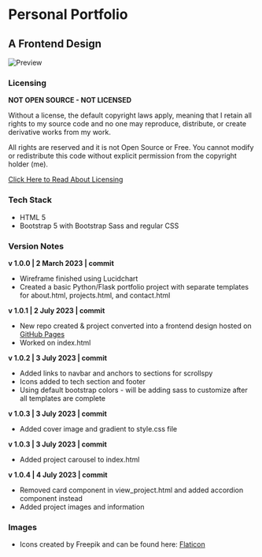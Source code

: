 # Personal Portfolio

## A Frontend Design

![Preview](/static/images/preview.png?raw=true "Webpage Preview Image")

### Licensing

**NOT OPEN SOURCE - NOT LICENSED**

Without a license, the default copyright laws apply, meaning that I retain all rights to my source code and no one may reproduce, distribute, or create derivative works from my work. 

All rights are reserved and it is not Open Source or Free. You cannot modify or redistribute this code without explicit permission from the copyright holder (me). 
 
[Click Here to Read About Licensing](https://docs.github.com/en/repositories/managing-your-repositorys-settings-and-features/customizing-your-repository/licensing-a-repository)

### Tech Stack
* HTML 5
* Bootstrap 5 with Bootstrap Sass and regular CSS

### Version Notes
**v 1.0.0 | 2 March 2023 | commit**
* Wireframe finished using Lucidchart
* Created a basic Python/Flask portfolio project with separate templates for about.html, projects.html, and contact.html

**v 1.0.1 | 2 July 2023 | commit**
* New repo created & project converted into a frontend design hosted on [GitHub Pages](https://pages.github.com)
* Worked on index.html

**v 1.0.2 | 3 July 2023 | commit**
* Added links to navbar and anchors to sections for scrollspy 
* Icons added to tech section and footer
* Using default bootstrap colors - will be adding sass to customize after all templates are complete

**v 1.0.3 | 3 July 2023 | commit**
* Added cover image and gradient to style.css file

**v 1.0.3 | 3 July 2023 | commit**
* Added project carousel to index.html

**v 1.0.4 | 4 July 2023 | commit**
* Removed card component in view_project.html and added accordion component instead
* Added project images and information



### Images
* Icons created by Freepik and can be found here: [Flaticon](https://www.flaticon.com/authors/freepik)